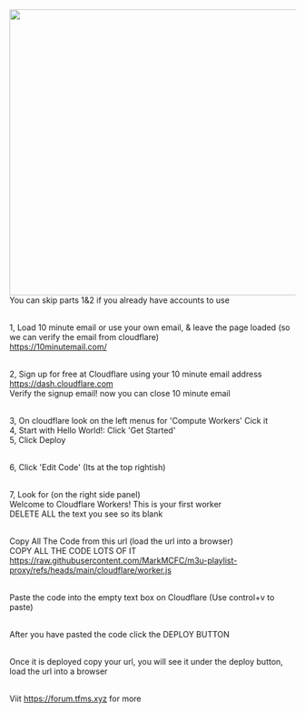 <img src="https://tfms.xyz/channels.logos/m3uproxyimage.png" width="700" height="503">
You can skip parts 1&2 if you already have accounts to use<br><br>

1, Load 10 minute email or use your own email, & leave the page loaded (so we can verify the email from cloudflare)<br>
https://10minutemail.com/<br><br>

2, Sign up for free at Cloudflare using your 10 minute email address<br>
https://dash.cloudflare.com<br>
Verify the signup email! now you can close 10 minute email<br><br>

3, On cloudflare look on the left menus for 'Compute Workers' Cick it<br>
4, Start with Hello World!: Click 'Get Started'<br>
5, Click Deploy<br><br>

6, Click 'Edit Code' (Its at the top rightish)<br><br>

7, Look for (on the right side panel)<br>
Welcome to Cloudflare Workers! This is your first worker<br>
DELETE ALL the text you see so its blank<br><br>

Copy All The Code from this url (load the url into a browser)<br>COPY ALL THE CODE LOTS OF IT<br>
https://raw.githubusercontent.com/MarkMCFC/m3u-playlist-proxy/refs/heads/main/cloudflare/worker.js<br><br>

Paste the code into the empty text box on Cloudflare (Use control+v to paste)<br><br>

After you have pasted the code click the DEPLOY BUTTON<br><br>

Once it is deployed copy your url, you will see it under the deploy button, load the url into a browser<br><br>

Viit https://forum.tfms.xyz for more
